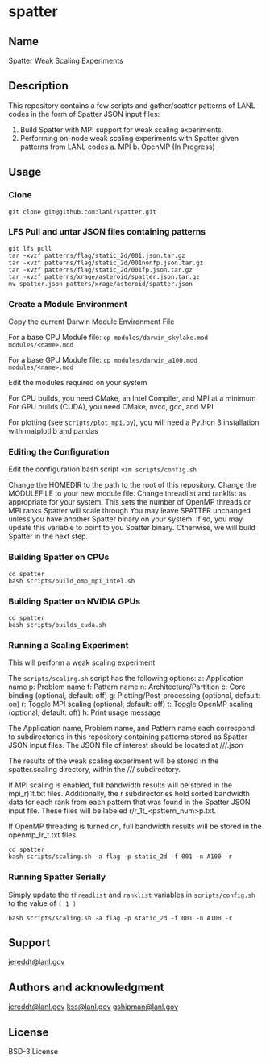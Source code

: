 # spatter

## Name
Spatter Weak Scaling Experiments

## Description
This repository contains a few scripts and gather/scatter patterns of LANL codes in the form of Spatter JSON input files:

1. Build Spatter with MPI support for weak scaling experiments.
2. Performing on-node weak scaling experiments with Spatter given patterns from LANL codes
	a. MPI
	b. OpenMP (In Progress)

## Usage
### Clone
```
git clone git@github.com:lanl/spatter.git
```

### LFS Pull and untar JSON files containing patterns
```
git lfs pull
tar -xvzf patterns/flag/static_2d/001.json.tar.gz
tar -xvzf patterns/flag/static_2d/001nonfp.json.tar.gz
tar -xvzf patterns/flag/static_2d/001fp.json.tar.gz
tar -xvzf patterns/xrage/asteroid/spatter.json.tar.gz
mv spatter.json patters/xrage/asteroid/spatter.json
```

### Create a Module Environment
Copy the current Darwin Module Environment File

For a base CPU Module file:
`cp modules/darwin_skylake.mod modules/<name>.mod`

For a base GPU Module file:
`cp modules/darwin_a100.mod modules/<name>.mod`

Edit the modules required on your system

For CPU builds, you need CMake, an Intel Compiler, and MPI at a minimum
For GPU builds (CUDA), you need CMake, nvcc, gcc, and MPI

For plotting (see `scripts/plot_mpi.py`), you will need a Python 3 installation with matplotlib and pandas

### Editing the Configuration
Edit the configuration bash script
`vim scripts/config.sh`

Change the HOMEDIR to the path to the root of this repository.
Change the MODULEFILE to your new module file.
Change threadlist and ranklist as appropriate for your system. This sets the number of OpenMP threads or MPI ranks Spatter will scale through
You may leave SPATTER unchanged unless you have another Spatter binary on your system. If so, you may update this variable to point to you Spatter binary. Otherwise, we will build Spatter in the next step.

### Building Spatter on CPUs
```
cd spatter
bash scripts/build_omp_mpi_intel.sh
```

### Building Spatter on NVIDIA GPUs
```
cd spatter
bash scripts/builds_cuda.sh
```

### Running a Scaling Experiment
This will perform a weak scaling experiment 

The `scripts/scaling.sh` script has the following options:
	a: Application name
	p: Problem name
	f: Pattern name
	n: Architecture/Partition
	c: Core binding (optional, default: off)
        g: Plotting/Post-processing (optional, default: on)
	r: Toggle MPI scaling (optional, default: off)
	t: Toggle OpenMP scaling (optional, default: off)
	h: Print usage message

The Application name, Problem name, and Pattern name each correspond to subdirectories in this repository containing patterns stored as Spatter JSON input files.
The JSON file of interest should be located at <Arch>/<Application>/<Problem>/<Pattern>.json

The results of the weak scaling experiment will be stored in the spatter.scaling directory, within the <Arch>/<Application>/<Problem>/<Pattern> subdirectory.

If MPI scaling is enabled, full bandwidth results will be stored in the mpi_<ranks>r)1t.txt files. Additionally, the <rank>r subdirectories hold sorted bandwidth data for each rank from each pattern that was found in the Spatter JSON input file. These files will be labeled <ranks>r/<ranks>r_1t_<pattern_num>p.txt.

If OpenMP threading is turned on, full bandwidth results will be stored in the openmp_1r_<threads>t.txt files.

```
cd spatter
bash scripts/scaling.sh -a flag -p static_2d -f 001 -n A100 -r
```

### Running Spatter Serially
Simply update the `threadlist` and `ranklist` variables in `scripts/config.sh` to the value of `( 1 )`

```
bash scripts/scaling.sh -a flag -p static_2d -f 001 -n A100 -r
```

## Support
jereddt@lanl.gov

## Authors and acknowledgment
jereddt@lanl.gov
kss@lanl.gov
gshipman@lanl.gov

## License
BSD-3 License

